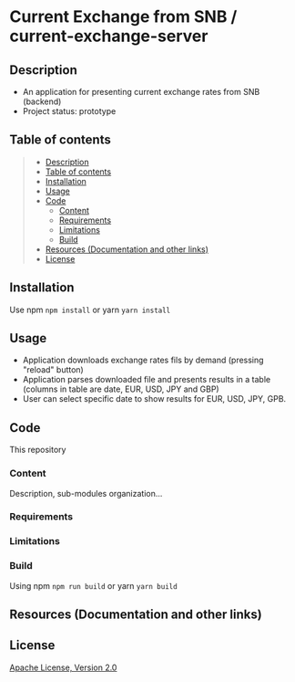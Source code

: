 # Current Exchange from SNB / current-exchange-server

## Description
* An application for presenting current exchange rates from SNB (backend)
* Project status: prototype

## Table of contents
>   * [Description](#description)
>   * [Table of contents](#table-of-contents)
>   * [Installation](#installation)
>   * [Usage](#usage)
>   * [Code](#code)
>     * [Content](#content)
>     * [Requirements](#requirements)
>     * [Limitations](#limitations)
>     * [Build](#build)
>   * [Resources (Documentation and other links)](#resources-documentation-and-other-links)
>   * [License](#license)

## Installation

Use npm
```npm install```
or yarn
```yarn install```

## Usage

- Application downloads exchange rates fils by demand (pressing "reload" button)
- Application parses downloaded file and presents results in a table (columns in table are date, EUR, USD, JPY and GBP)
- User can select specific date to show results for EUR, USD, JPY, GPB.

## Code

This repository

### Content

Description, sub-modules organization...

### Requirements

### Limitations

### Build

Using npm
```npm run build```
or yarn
```yarn build```

## Resources (Documentation and other links)

## License

[Apache License, Version 2.0](http://www.apache.org/licenses/LICENSE-2.0.html)
